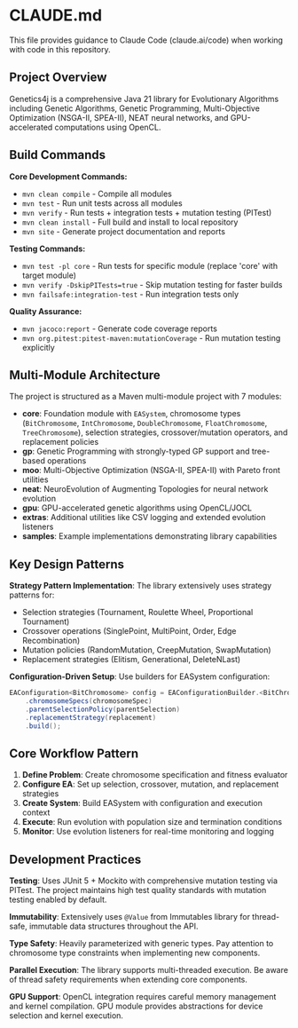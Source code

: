 # CLAUDE.md

This file provides guidance to Claude Code (claude.ai/code) when working with code in this repository.

## Project Overview

Genetics4j is a comprehensive Java 21 library for Evolutionary Algorithms including Genetic Algorithms, Genetic Programming, Multi-Objective Optimization (NSGA-II, SPEA-II), NEAT neural networks, and GPU-accelerated computations using OpenCL.

## Build Commands

**Core Development Commands:**
- `mvn clean compile` - Compile all modules
- `mvn test` - Run unit tests across all modules
- `mvn verify` - Run tests + integration tests + mutation testing (PITest)
- `mvn clean install` - Full build and install to local repository
- `mvn site` - Generate project documentation and reports

**Testing Commands:**
- `mvn test -pl core` - Run tests for specific module (replace 'core' with target module)
- `mvn verify -DskipPITests=true` - Skip mutation testing for faster builds
- `mvn failsafe:integration-test` - Run integration tests only

**Quality Assurance:**
- `mvn jacoco:report` - Generate code coverage reports
- `mvn org.pitest:pitest-maven:mutationCoverage` - Run mutation testing explicitly

## Multi-Module Architecture

The project is structured as a Maven multi-module project with 7 modules:

- **core**: Foundation module with `EASystem`, chromosome types (`BitChromosome`, `IntChromosome`, `DoubleChromosome`, `FloatChromosome`, `TreeChromosome`), selection strategies, crossover/mutation operators, and replacement policies
- **gp**: Genetic Programming with strongly-typed GP support and tree-based operations  
- **moo**: Multi-Objective Optimization (NSGA-II, SPEA-II) with Pareto front utilities
- **neat**: NeuroEvolution of Augmenting Topologies for neural network evolution
- **gpu**: GPU-accelerated genetic algorithms using OpenCL/JOCL
- **extras**: Additional utilities like CSV logging and extended evolution listeners
- **samples**: Example implementations demonstrating library capabilities

## Key Design Patterns

**Strategy Pattern Implementation**: The library extensively uses strategy patterns for:
- Selection strategies (Tournament, Roulette Wheel, Proportional Tournament)  
- Crossover operations (SinglePoint, MultiPoint, Order, Edge Recombination)
- Mutation policies (RandomMutation, CreepMutation, SwapMutation)
- Replacement strategies (Elitism, Generational, DeleteNLast)

**Configuration-Driven Setup**: Use builders for EASystem configuration:
```java
EAConfiguration<BitChromosome> config = EAConfigurationBuilder.<BitChromosome>builder()
    .chromosomeSpecs(chromosomeSpec)
    .parentSelectionPolicy(parentSelection)
    .replacementStrategy(replacement)
    .build();
```

## Core Workflow Pattern

1. **Define Problem**: Create chromosome specification and fitness evaluator
2. **Configure EA**: Set up selection, crossover, mutation, and replacement strategies  
3. **Create System**: Build EASystem with configuration and execution context
4. **Execute**: Run evolution with population size and termination conditions
5. **Monitor**: Use evolution listeners for real-time monitoring and logging

## Development Practices

**Testing**: Uses JUnit 5 + Mockito with comprehensive mutation testing via PITest. The project maintains high test quality standards with mutation testing enabled by default.

**Immutability**: Extensively uses `@Value` from Immutables library for thread-safe, immutable data structures throughout the API.

**Type Safety**: Heavily parameterized with generic types. Pay attention to chromosome type constraints when implementing new components.

**Parallel Execution**: The library supports multi-threaded execution. Be aware of thread safety requirements when extending core components.

**GPU Support**: OpenCL integration requires careful memory management and kernel compilation. GPU module provides abstractions for device selection and kernel execution.
